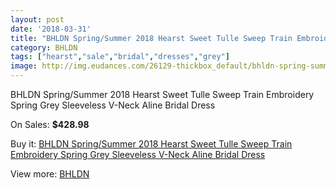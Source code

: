 ```yaml
---
layout: post
date: '2018-03-31'
title: "BHLDN Spring/Summer 2018 Hearst Sweet Tulle Sweep Train Embroidery Spring Grey Sleeveless V-Neck Aline Bridal Dress"
category: BHLDN
tags: ["hearst","sale","bridal","dresses","grey"]
image: http://img.eudances.com/26129-thickbox_default/bhldn-spring-summer-2018-hearst-sweet-tulle-sweep-train-embroidery-spring-grey-sleeveless-v-neck-aline-bridal-dress.jpg
---
```

BHLDN Spring/Summer 2018 Hearst Sweet Tulle Sweep Train Embroidery Spring Grey Sleeveless V-Neck Aline Bridal Dress

On Sales: **$428.98**
<a href="https://www.eudances.com/en/bhldn/8764-bhldn-spring-summer-2018-hearst-sweet-tulle-sweep-train-embroidery-spring-grey-sleeveless-v-neck-aline-bridal-dress.html"><amp-img layout="responsive" width="600" height="600" src="//img.eudances.com/26129-thickbox_default/bhldn-spring-summer-2018-hearst-sweet-tulle-sweep-train-embroidery-spring-grey-sleeveless-v-neck-aline-bridal-dress.jpg" alt="BHLDN Spring/Summer 2018 Hearst Sweet Tulle Sweep Train Embroidery Spring Grey Sleeveless V-Neck Aline Bridal Dress 0" /></a>
<a href="https://www.eudances.com/en/bhldn/8764-bhldn-spring-summer-2018-hearst-sweet-tulle-sweep-train-embroidery-spring-grey-sleeveless-v-neck-aline-bridal-dress.html"><amp-img layout="responsive" width="600" height="600" src="//img.eudances.com/26139-thickbox_default/bhldn-spring-summer-2018-hearst-sweet-tulle-sweep-train-embroidery-spring-grey-sleeveless-v-neck-aline-bridal-dress.jpg" alt="BHLDN Spring/Summer 2018 Hearst Sweet Tulle Sweep Train Embroidery Spring Grey Sleeveless V-Neck Aline Bridal Dress 1" /></a>
<a href="https://www.eudances.com/en/bhldn/8764-bhldn-spring-summer-2018-hearst-sweet-tulle-sweep-train-embroidery-spring-grey-sleeveless-v-neck-aline-bridal-dress.html"><amp-img layout="responsive" width="600" height="600" src="//img.eudances.com/26138-thickbox_default/bhldn-spring-summer-2018-hearst-sweet-tulle-sweep-train-embroidery-spring-grey-sleeveless-v-neck-aline-bridal-dress.jpg" alt="BHLDN Spring/Summer 2018 Hearst Sweet Tulle Sweep Train Embroidery Spring Grey Sleeveless V-Neck Aline Bridal Dress 2" /></a>
<a href="https://www.eudances.com/en/bhldn/8764-bhldn-spring-summer-2018-hearst-sweet-tulle-sweep-train-embroidery-spring-grey-sleeveless-v-neck-aline-bridal-dress.html"><amp-img layout="responsive" width="600" height="600" src="//img.eudances.com/26137-thickbox_default/bhldn-spring-summer-2018-hearst-sweet-tulle-sweep-train-embroidery-spring-grey-sleeveless-v-neck-aline-bridal-dress.jpg" alt="BHLDN Spring/Summer 2018 Hearst Sweet Tulle Sweep Train Embroidery Spring Grey Sleeveless V-Neck Aline Bridal Dress 3" /></a>
<a href="https://www.eudances.com/en/bhldn/8764-bhldn-spring-summer-2018-hearst-sweet-tulle-sweep-train-embroidery-spring-grey-sleeveless-v-neck-aline-bridal-dress.html"><amp-img layout="responsive" width="600" height="600" src="//img.eudances.com/26136-thickbox_default/bhldn-spring-summer-2018-hearst-sweet-tulle-sweep-train-embroidery-spring-grey-sleeveless-v-neck-aline-bridal-dress.jpg" alt="BHLDN Spring/Summer 2018 Hearst Sweet Tulle Sweep Train Embroidery Spring Grey Sleeveless V-Neck Aline Bridal Dress 4" /></a>
<a href="https://www.eudances.com/en/bhldn/8764-bhldn-spring-summer-2018-hearst-sweet-tulle-sweep-train-embroidery-spring-grey-sleeveless-v-neck-aline-bridal-dress.html"><amp-img layout="responsive" width="600" height="600" src="//img.eudances.com/26135-thickbox_default/bhldn-spring-summer-2018-hearst-sweet-tulle-sweep-train-embroidery-spring-grey-sleeveless-v-neck-aline-bridal-dress.jpg" alt="BHLDN Spring/Summer 2018 Hearst Sweet Tulle Sweep Train Embroidery Spring Grey Sleeveless V-Neck Aline Bridal Dress 5" /></a>
<a href="https://www.eudances.com/en/bhldn/8764-bhldn-spring-summer-2018-hearst-sweet-tulle-sweep-train-embroidery-spring-grey-sleeveless-v-neck-aline-bridal-dress.html"><amp-img layout="responsive" width="600" height="600" src="//img.eudances.com/26134-thickbox_default/bhldn-spring-summer-2018-hearst-sweet-tulle-sweep-train-embroidery-spring-grey-sleeveless-v-neck-aline-bridal-dress.jpg" alt="BHLDN Spring/Summer 2018 Hearst Sweet Tulle Sweep Train Embroidery Spring Grey Sleeveless V-Neck Aline Bridal Dress 6" /></a>
<a href="https://www.eudances.com/en/bhldn/8764-bhldn-spring-summer-2018-hearst-sweet-tulle-sweep-train-embroidery-spring-grey-sleeveless-v-neck-aline-bridal-dress.html"><amp-img layout="responsive" width="600" height="600" src="//img.eudances.com/26133-thickbox_default/bhldn-spring-summer-2018-hearst-sweet-tulle-sweep-train-embroidery-spring-grey-sleeveless-v-neck-aline-bridal-dress.jpg" alt="BHLDN Spring/Summer 2018 Hearst Sweet Tulle Sweep Train Embroidery Spring Grey Sleeveless V-Neck Aline Bridal Dress 7" /></a>
<a href="https://www.eudances.com/en/bhldn/8764-bhldn-spring-summer-2018-hearst-sweet-tulle-sweep-train-embroidery-spring-grey-sleeveless-v-neck-aline-bridal-dress.html"><amp-img layout="responsive" width="600" height="600" src="//img.eudances.com/26132-thickbox_default/bhldn-spring-summer-2018-hearst-sweet-tulle-sweep-train-embroidery-spring-grey-sleeveless-v-neck-aline-bridal-dress.jpg" alt="BHLDN Spring/Summer 2018 Hearst Sweet Tulle Sweep Train Embroidery Spring Grey Sleeveless V-Neck Aline Bridal Dress 8" /></a>
<a href="https://www.eudances.com/en/bhldn/8764-bhldn-spring-summer-2018-hearst-sweet-tulle-sweep-train-embroidery-spring-grey-sleeveless-v-neck-aline-bridal-dress.html"><amp-img layout="responsive" width="600" height="600" src="//img.eudances.com/26131-thickbox_default/bhldn-spring-summer-2018-hearst-sweet-tulle-sweep-train-embroidery-spring-grey-sleeveless-v-neck-aline-bridal-dress.jpg" alt="BHLDN Spring/Summer 2018 Hearst Sweet Tulle Sweep Train Embroidery Spring Grey Sleeveless V-Neck Aline Bridal Dress 9" /></a>
<a href="https://www.eudances.com/en/bhldn/8764-bhldn-spring-summer-2018-hearst-sweet-tulle-sweep-train-embroidery-spring-grey-sleeveless-v-neck-aline-bridal-dress.html"><amp-img layout="responsive" width="600" height="600" src="//img.eudances.com/26130-thickbox_default/bhldn-spring-summer-2018-hearst-sweet-tulle-sweep-train-embroidery-spring-grey-sleeveless-v-neck-aline-bridal-dress.jpg" alt="BHLDN Spring/Summer 2018 Hearst Sweet Tulle Sweep Train Embroidery Spring Grey Sleeveless V-Neck Aline Bridal Dress 10" /></a>

Buy it: [BHLDN Spring/Summer 2018 Hearst Sweet Tulle Sweep Train Embroidery Spring Grey Sleeveless V-Neck Aline Bridal Dress](https://www.eudances.com/en/bhldn/8764-bhldn-spring-summer-2018-hearst-sweet-tulle-sweep-train-embroidery-spring-grey-sleeveless-v-neck-aline-bridal-dress.html "BHLDN Spring/Summer 2018 Hearst Sweet Tulle Sweep Train Embroidery Spring Grey Sleeveless V-Neck Aline Bridal Dress")

View more: [BHLDN](https://www.eudances.com/en/124-bhldn "BHLDN")